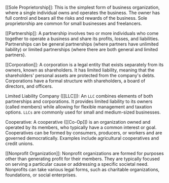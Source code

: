 [[Sole Proprietorship]]: This is the simplest form of business organization, where a single individual owns and operates the business. The owner has full control and bears all the risks and rewards of the business. Sole proprietorship are common for small businesses and freelancers.

[[Partnership]]: A partnership involves two or more individuals who come together to operate a business and share its profits, losses, and liabilities. Partnerships can be general partnerships (where partners have unlimited liability) or limited partnerships (where there are both general and limited partners).

[[Corporation]]: A corporation is a legal entity that exists separately from its owners, known as shareholders. It has limited liability, meaning that the shareholders' personal assets are protected from the company's debts. Corporations have a formal structure with shareholders, a board of directors, and officers.

Limited Liability Company ([[LLC]]): An `LLC` combines elements of both partnerships and corporations. It provides limited liability to its owners (called members) while allowing for flexible management and taxation options. `LLCs` are commonly used for small and medium-sized businesses.

Cooperative: A cooperative ([[Co-Op]]) is an organization owned and operated by its members, who typically have a common interest or goal. Cooperatives can be formed by consumers, producers, or workers and are governed democratically. Examples include agricultural cooperatives and credit unions.

[[Nonprofit Organization]]: Nonprofit organizations are formed for purposes other than generating profit for their members. They are typically focused on serving a particular cause or addressing a specific societal need. Nonprofits can take various legal forms, such as charitable organizations, foundations, or social enterprises.